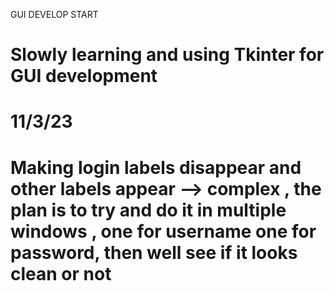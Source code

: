 <h> GUI DEVELOP START <h>
<h1> Slowly learning and using Tkinter for GUI development <h1>


<h1> 11/3/23 <h1 >
<p> Making login labels disappear and other labels appear --> complex ,
the plan is to try and do it in multiple windows , one for username one for password,
then well see if it looks clean or not <p>
